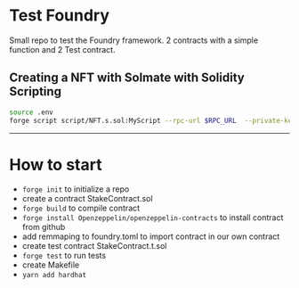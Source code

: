 # Test Foundry

Small repo to test the Foundry framework. 2 contracts with a simple function and 2 Test contract.

## Creating a NFT with Solmate with Solidity Scripting

```bash
source .env
forge script script/NFT.s.sol:MyScript --rpc-url $RPC_URL  --private-key $PRIVATE_KEY_CHROME_MM --broadcast --verify --etherscan-api-key $ETHERSCAN_TOKEN -vvvv
```

---

# How to start

- `forge init` to initialize a repo
- create a contract StakeContract.sol
- `forge build` to compile contract
- `forge install Openzeppelin/openzeppelin-contracts` to install contract from github
- add remmaping to foundry.toml to import contract in our own contract
- create test contract StakeContract.t.sol
- `forge test` to run tests
- create Makefile
- `yarn add hardhat`

